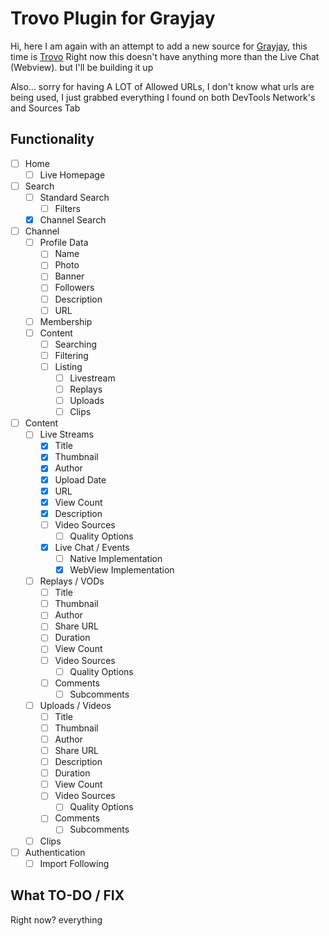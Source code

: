 # Trovo Plugin for Grayjay
Hi, here I am again with an attempt to add a new source for [Grayjay](https://grayjay.app/), this time is [Trovo](https://trovo.live/)
Right now this doesn't have anything more than the Live Chat (Webview). but I'll be building it up

Also... sorry for having A LOT of Allowed URLs, I don't know what urls are being used, I just grabbed everything I found on both DevTools Network's and Sources Tab
## Functionality
 - [ ] Home
   - [ ] Live Homepage
 - [ ] Search
   - [ ] Standard Search
     - [ ] Filters
   - [x] Channel Search
 - [ ] Channel
   - [ ] Profile Data
     - [ ] Name
     - [ ] Photo
     - [ ] Banner
     - [ ] Followers
     - [ ] Description
     - [ ] URL
   - [ ] Membership
   - [ ] Content
     - [ ] Searching
     - [ ] Filtering
     - [ ] Listing
       - [ ] Livestream
       - [ ] Replays
       - [ ] Uploads
       - [ ] Clips
 - [ ] Content
   - [ ] Live Streams
     - [x] Title
     - [x] Thumbnail
     - [x] Author
     - [x] Upload Date
     - [x] URL
     - [x] View Count
     - [x] Description
     - [ ] Video Sources
       - [ ] Quality Options
     - [x] Live Chat / Events
       - [ ] Native Implementation
       - [x] WebView Implementation
   - [ ] Replays / VODs
     - [ ] Title
     - [ ] Thumbnail
     - [ ] Author
     - [ ] Share URL
     - [ ] Duration
     - [ ] View Count
     - [ ] Video Sources
       - [ ] Quality Options
     - [ ] Comments
       - [ ] Subcomments
   - [ ] Uploads / Videos
     - [ ] Title
     - [ ] Thumbnail
     - [ ] Author
     - [ ] Share URL
     - [ ] Description
     - [ ] Duration
     - [ ] View Count
     - [ ] Video Sources
       - [ ] Quality Options
     - [ ] Comments
       - [ ] Subcomments
   - [ ] Clips
 - [ ] Authentication
   - [ ] Import Following

## What TO-DO / FIX
Right now? everything
